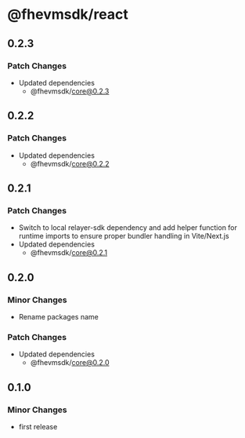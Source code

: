 # @fhevmsdk/react

## 0.2.3

### Patch Changes

- Updated dependencies
  - @fhevmsdk/core@0.2.3

## 0.2.2

### Patch Changes

- Updated dependencies
  - @fhevmsdk/core@0.2.2

## 0.2.1

### Patch Changes

- Switch to local relayer-sdk dependency and add helper function for runtime imports to ensure proper bundler handling in Vite/Next.js
- Updated dependencies
  - @fhevmsdk/core@0.2.1

## 0.2.0

### Minor Changes

- Rename packages name

### Patch Changes

- Updated dependencies
  - @fhevmsdk/core@0.2.0

## 0.1.0

### Minor Changes

- first release

